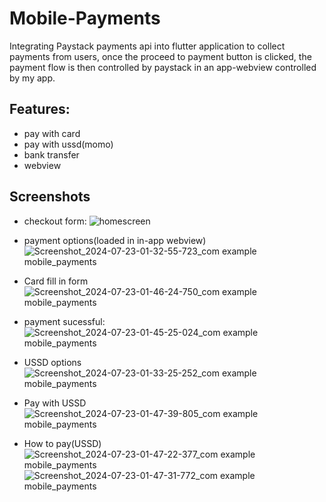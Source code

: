 # Mobile-Payments
Integrating Paystack payments api into flutter application to collect payments from users, once the proceed to payment button is clicked, the payment flow is then controlled by paystack in an app-webview controlled by my app. 

## Features:
- pay with card
- pay with ussd(momo)
- bank transfer
- webview

## Screenshots

- checkout form:
![homescreen](https://github.com/user-attachments/assets/11b0b6d5-a4f0-47c4-961a-345839e690fa)

- payment options(loaded in in-app webview)
![Screenshot_2024-07-23-01-32-55-723_com example mobile_payments](https://github.com/user-attachments/assets/93eb3abb-9bfd-42e4-9c7d-abb204978d4c)

- Card fill in form
![Screenshot_2024-07-23-01-46-24-750_com example mobile_payments](https://github.com/user-attachments/assets/020a6e6d-f606-4ffe-89bb-9f91bacfe362)

- payment sucessful:
  ![Screenshot_2024-07-23-01-45-25-024_com example mobile_payments](https://github.com/user-attachments/assets/80146062-ff05-4476-908d-f9ffb0ee4183)

- USSD options
  ![Screenshot_2024-07-23-01-33-25-252_com example mobile_payments](https://github.com/user-attachments/assets/78838607-bd2d-4f67-844f-742cb135164f)

- Pay with USSD
  ![Screenshot_2024-07-23-01-47-39-805_com example mobile_payments](https://github.com/user-attachments/assets/f9a57144-a74b-47a9-bc23-ebac7591065a)

- How to pay(USSD)
  ![Screenshot_2024-07-23-01-47-22-377_com example mobile_payments](https://github.com/user-attachments/assets/7f692fcf-ab85-4411-b2d4-5c0e5f525184)
  ![Screenshot_2024-07-23-01-47-31-772_com example mobile_payments](https://github.com/user-attachments/assets/2e6186c7-1d75-488e-9884-1245ea825864)








